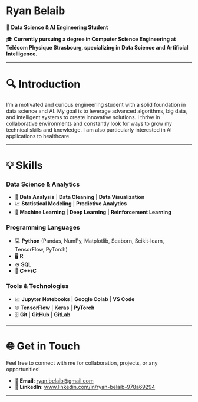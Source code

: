 # Ryan Belaib

📍 **Data Science & AI Engineering Student**  

🎓 **Currently pursuing a degree in **Computer Science Engineering** at **Télécom Physique Strasbourg**, specializing in **Data Science** and **Artificial Intelligence**.**  

---

# 🔍 **Introduction**

I’m a motivated and curious engineering student with a solid foundation in data science  and AI. My goal is to leverage advanced algorithms, big data, and intelligent systems to create innovative solutions. I thrive in collaborative environments and constantly look for ways to grow my technical skills and knowledge. I am also particularly interested in AI applications to healthcare.

---

# 💡 **Skills**

### **Data Science & Analytics**
- 🔢 **Data Analysis** | **Data Cleaning** | **Data Visualization**  
- 📈 **Statistical Modeling** | **Predictive Analytics**  
- 🧪 **Machine Learning** | **Deep Learning** | **Reinforcement Learning**

### **Programming Languages**
- 💻 **Python** (Pandas, NumPy, Matplotlib, Seaborn, Scikit-learn, TensorFlow, PyTorch)
- 🖥️ **R** 
- ⚙️ **SQL** 
- 🔧 **C++/C**

### **Tools & Technologies**
- 📈 **Jupyter Notebooks** | **Google Colab** | **VS Code**
- 🌐 **TensorFlow** | **Keras** | **PyTorch**
- 🗄️ **Git** | **GitHub** | **GitLab**


---

# 🌐 **Get in Touch**

Feel free to connect with me for collaboration, projects, or any opportunities!  
- 📧 **Email**: ryan.belaib@gmail.com  
- 💼 **LinkedIn**: www.linkedin.com/in/ryan-belaib-978a69294 


---

